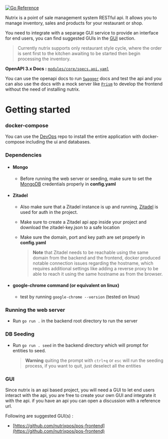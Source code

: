 [![Go Reference](https://pkg.go.dev/badge/github.com/nutrixpos/pos.svg)](https://pkg.go.dev/github.com/nutrixpos/pos)

Nutrix is a point of sale management system RESTful api. It allows you to manage inventory, sales and products for your restaurant or shop.

You need to integrate with a separage GUI service to provide an interface for end users, you can find suggested GUIs in the [GUI](#gui) section.

> Currently nutrix supports only restaurant style cycle, where the order is sent first to the kitchen awaiting to be started then begin processing the inventory.

**OpenAPI 3.x Docs :**
[`modules/core/specs.api.yaml`](modules/core/specs.api.yaml)

You can use the openapi docs to run [`Swagger`](https://swagger.io/) docs and test the api and you can also use the docs with a mock server like [`Prism`](https://github.com/stoplightio/prism) to develop the frontend without the need of installing nutrix.



# Getting started

### docker-compose
You can use the [DevOps](https://github.com/nutrixpos/devops) repo to install the entire application with docker-compose including the ui and databases.

### Dependencies
- #### Mongo
    - Before running the web server or seeding, make sure to set the [MongoDB](https://www.mongodb.com/) credentials properly in **config.yaml**
- #### Zitadel
    -  Also make sure that a Zitadel instance is up and running, [Zitadel](https://zitadel.com/) is used for auth in the project.
    - Make sure to create a Zitadel api app inside your project and download the zitadel-key.json to a safe location
    - Make sure the domain, port and key path are set properly in **config.yaml**

        > **__Note__** that Zitadel needs to be reachable using the same domain from the backend and the frontend, docker produced notable connection issues regarding the hostname, which requires additional settings like adding a reverse proxy to be able to reach it using the same hostname as from the browser.
- #### google-chrome command (or equivalent on linux)
    - test by running `google-chrome --version` (tested on linux)

### Running the web server
- Run `go run .` in the backend root directory to run the server


### DB Seeding
- Run `go run . seed` in the backend directory which will prompt for entities to seed.
    > **Warning**  quiting the prompt with `ctrl+q` or `esc` will run the seeding process, if you want to quit, just deselect all the entities


### GUI
Since nutrix is an api based project, you will need a GUI to let end users interact with the api, you are free to create your own GUI and integrate it with the api. if you have an api you can open a discussion with a reference url.

Following are suggested GUI(s) :

- [https://github.com/nutrixpos/pos-frontend](https://github.com/nutrixpos/pos-frontend)



